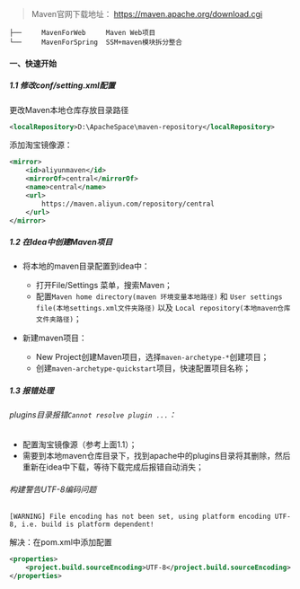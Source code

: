 > Maven官网下载地址： https://maven.apache.org/download.cgi 

```
├──		MavenForWeb		Maven Web项目
└── 	MavenForSpring	SSM+maven模块拆分整合
```



#### 一、快速开始

##### 1.1  修改conf/setting.xml配置

更改Maven本地仓库存放目录路径

```xml
<localRepository>D:\ApacheSpace\maven-repository</localRepository>
```

添加淘宝镜像源：

```xml
<mirror>
    <id>aliyunmaven</id>
    <mirrorOf>central</mirrorOf>
    <name>central</name> 
    <url>
    	https://maven.aliyun.com/repository/central
    </url>
</mirror>
```



##### 1.2 在Idea中创建Maven项目

* 将本地的maven目录配置到idea中：
  * 打开File/Settings 菜单，搜索Maven；
  * 配置`Maven home directory(maven 环境变量本地路径)` 和 `User settings file(本地settings.xml文件夹路径)` 以及 `Local repository(本地maven仓库文件夹路径)`；

* 新建maven项目：
  * New Project创建Maven项目，选择`maven-archetype-*`创建项目；
  * 创建`maven-archetype-quickstart`项目，快速配置项目名称；

##### 1.3 报错处理

###### plugins目录报错`Cannot resolve plugin ...`：

* 配置淘宝镜像源（参考上面1.1）；
* 需要到本地maven仓库目录下，找到apache中的plugins目录将其删除，然后重新在idea中下载，等待下载完成后报错自动消失；



######  构建警告UTF-8编码问题

```
[WARNING] File encoding has not been set, using platform encoding UTF-8, i.e. build is platform dependent!
```

解决：在pom.xml中添加配置

```xml
<properties>
    <project.build.sourceEncoding>UTF-8</project.build.sourceEncoding>
</properties>
```

